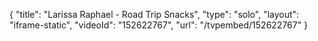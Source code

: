 {
    "title": "Larissa Raphael - Road Trip Snacks",
    "type": "solo",
    "layout": "iframe-static",
    "videoId": "152622767",
    "url": "\/tvpembed\/152622767"
}